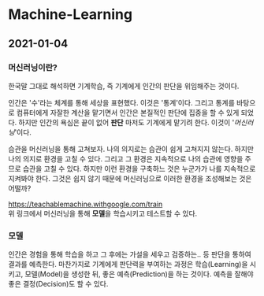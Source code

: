 # Machine-Learning

## 2021-01-04
### 머신러닝이란?
한국말 그대로 해석하면 기계학습, 즉 기계에게 인간의 판단을 위임해주는 것이다.  

인간은 '수'라는 체계를 통해 세상을 표현했다. 이것은 '통계'이다. 그리고 통계를 바탕으로 컴퓨터에게 자잘한 계산을 맡기면서 인간은 본질적인 판단에 집중을 할 수 있게 되었다. 하지만 인간의 욕심은 끝이 없어 **판단** 마저도 기계에게 맡기려 한다. 이것이 '*머신러닝*'이다. 

습관을 머신러닝을 통해 고쳐보자. 나의 의지로는 습관이 쉽게 고쳐지지 않는다. 하지만 나의 의지로 환경을 고칠 수 있다. 그리고 그 환경은 지속적으로 나의 습관에 영향을 주므로 습관을 고칠 수 있다. 하지만 이런 환경을 구축하느 것은 누군가가 나를 지속적으로 지켜봐야 한다. 그것은 쉽지 않기 때문에 머신러닝으로 이러한 환경을 조성해보는 것은 어떨까?  

https://teachablemachine.withgoogle.com/train  
위 링크에서 머신러닝을 통해 **모델**을 학습시키고 테스트할 수 있다.

### 모델
인간은 경험을 통해 학습을 하고 그 후에는 가설을 세우고 검증하는.. 등 판단을 통하여 결과를 예측한다. 마찬가지로 기계에게 판단력을 부여하는 과정은 학습(Learning)을 시키고, 모델(Model)을 생성한 뒤, 좋은 예측(Prediction)을 하는 것이다. 예측을 잘해야 좋은 결정(Decision)도 할 수 있다.
